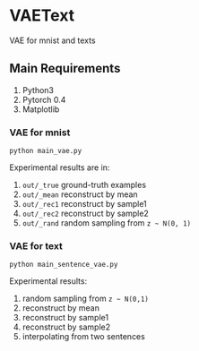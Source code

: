 # VAEText

VAE for mnist and texts

## Main Requirements
1. Python3
2. Pytorch 0.4
3. Matplotlib


### VAE for mnist
`python main_vae.py`

Experimental results are in:
1. `out/_true` ground-truth examples
2. `out/_mean` reconstruct by mean
3. `out/_rec1` reconstruct by sample1
4. `out/_rec2` reconstruct by sample2
5. `out/_rand` random sampling from `z ~ N(0, 1)`


### VAE for text
`python main_sentence_vae.py`

Experimental results:
1. random sampling from `z ~ N(0,1)`
2. reconstruct by mean
3. reconstruct by sample1
4. reconstruct by sample2
5. interpolating from two sentences